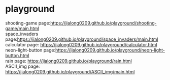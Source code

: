 # playground

shooting-game page:https://jialong0209.github.io/playground/shooting-game/main.html <br>
space_invaders page:https://jialong0209.github.io/playground/space_invaders/main.html <br>
calculator page: https://jialong0209.github.io/playground/calculator.html <br>
neon-light-button page:https://jialong0209.github.io/playground/neon-light-button.html <br>
rain page: https://jialong0209.github.io/playground/rain.html <br>
ASCII_img page: https://jialong0209.github.io/playground/ASCII_img/main.html <br>


